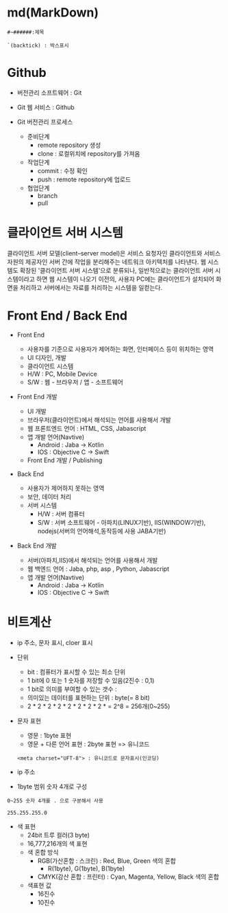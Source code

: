 # md(MarkDown)

```
#~######:제목

`(backtick) : 박스표시
```

# Github

- 버전관리 소프트웨어 : Git
- Git 웹 서비스 : Github

- Git 버전관리 프로세스
  - 준비단계
    - remote repository 생성
    - clone : 로컬위치에 repository를 가져옴
  - 작업단계
    - commit : 수정 확인
    - push : remote repository에 업로드
  - 협업단계
    - branch
    - pull

# 클라이언트 서버 시스템

클라이언트 서버 모델(client–server model)은 서비스 요청자인 클라이언트와 서비스 자원의 제공자인 서버 간에 작업을 분리해주는 네트워크 아키텍처를 나타낸다. 웹 시스템도 확장된 '클라이언트 서버 시스템'으로 분류되나, 일반적으로는 클라이언트 서버 시스템이라고 하면 웹 시스템이 나오기 이전의, 사용자 PC에는 클라이언트가 설치되어 화면을 처리하고 서버에서는 자료를 처리하는 시스템을 일컫는다.

# Front End / Back End

- Front End

  - 사용자를 기준으로 사용자가 제어하는 화면, 인터페이스 등이 위치하는 영역
  - UI 디자인, 개발
  - 클라이언트 시스템
  - H/W : PC, Mobile Device
  - S/W : 웹 - 브라우저 / 앱 - 소프트웨어

- Front End 개발

  - UI 개발
  - 브라우저(클라이언트)에서 해석되는 언어를 사용해서 개발
  - 웹 프론트엔드 언어 : HTML, CSS, Jabascript
  - 앱 개발 언어(Navtive)
    - Android : Jaba -> Kotlin
    - IOS : Objective C -> Swift
  - Front End 개발 / Publishing

- Back End

  - 사용자가 제어하지 못하는 영역
  - 보안, 데이터 처리
  - 서버 시스템
    - H/W : 서버 컴퓨터
    - S/W : 서버 소프트웨어 - 아파치(LINUX기반), IIS(WINDOW기반), nodejs(서버의 언어해석,동작등에 사용 JABA기반)

- Back End 개발
  - 서버(아파치,IIS)에서 해석되는 언어를 사용해서 개발
  - 웹 백엔드 언어 : Jaba, php, asp , Python, Jabascript
  - 앱 개발 언어(Navtive)
    - Android : Jaba -> Kotlin
    - IOS : Objective C -> Swift

# 비트계산

- ip 주소, 문자 표시, cloer 표시

- 단위
  - bit : 컴퓨터가 표시할 수 있는 최소 단위
  - 1 bit에 0 또는 1 숫자를 저장할 수 있음(2진수 : 0,1)
  - 1 bit로 의미를 부여할 수 있는 갯수 : 
  - 의미있는 데이터를 표현하는 단위 : byte(= 8 bit)
  - 2 * 2 * 2 * 2 * 2 * 2 * 2 * 2 * = 2^8 = 256개(0~255)

- 문자 표현
  - 영문 : 1byte 표현
  - 영문 + 다른 언어 표현 : 2byte 표현 => 유니코드

  ```
  <meta charset="UFT-8"> : 유니코드로 문자표시(인코딩)
  ```

 - ip 주소
  - 1byte 범위 숫자 4개로 구성
  ```
  0~255 숫자 4개를 . 으로 구분해서 사용

  255.255.255.0

  ```

- 색 표현
  - 24bit 트루 컬러(3 byte)
  - 16,777,216개의 색 표현
  - 색 혼합 방식
    - RGB(가산혼합 : 스크린) : Red, Blue, Green 색의 혼합
      - R(1byte), G(1byte), B(1byte)
    - CMYK(감산 혼합 : 프린터) : Cyan, Magenta, Yellow, Black 색의 혼합
  - 색표현 값
    - 16진수
    - 10진수 